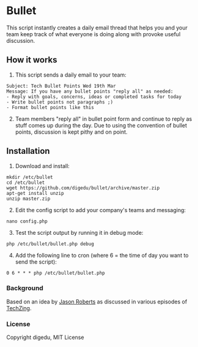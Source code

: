 # Bullet

This script instantly creates a daily email thread that helps you and your team keep track of what everyone is doing along with provoke useful discussion. 

## How it works

1) This script sends a daily email to your team:

```
Subject: Tech Bullet Points Wed 19th Mar
Message: If you have any bullet points "reply all" as needed:
- Reply with goals, concerns, ideas or completed tasks for today
- Write bullet points not paragraphs ;)
- Format bullet points like this
```
2) Team members "reply all" in bullet point form and continue to reply as stuff comes up during the day. Due to using the convention of bullet points, discussion is kept pithy and on point.

## Installation

1) Download and install:

```
mkdir /etc/bullet
cd /etc/bullet
wget https://github.com/digedu/bullet/archive/master.zip
apt-get install unzip
unzip master.zip
```

2) Edit the config script to add your company's teams and messaging:

```
nano config.php
```

3) Test the script output by running it in debug mode:

```
php /etc/bullet/bullet.php debug
```

4) Add the following line to cron (where 6 = the time of day you want to send the script):

```
0 6 * * * php /etc/bullet/bullet.php
```

### Background

Based on an idea by [Jason Roberts](http://www.codusoperandi.com/) as discussed in various episodes of [TechZing](http://techzinglive.com).

### License

Copyright digedu, MIT License